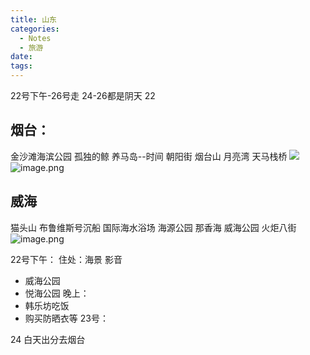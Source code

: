```yaml
---
title: 山东
categories:
  - Notes
  - 旅游
date:
tags:
---
```


22号下午-26号走
24-26都是阴天
22

## 烟台：
金沙滩海滨公园
孤独的鲸
养马岛--时间 
朝阳街
烟台山
月亮湾
天马栈桥
![](https://cdn.jsdelivr.net/gh/zhengyangWang1/image@main/img/20250620140857.png)
![image.png](https://cdn.jsdelivr.net/gh/zhengyangWang1/image@main/img/20250620141129.png)

## 威海
猫头山
布鲁维斯号沉船
国际海水浴场
海源公园
那香海
威海公园
火炬八街
![image.png](https://cdn.jsdelivr.net/gh/zhengyangWang1/image@main/img/20250620141708.png)


22号下午：
住处：海景 影音 
- 威海公园
- 悦海公园
晚上：
- 韩乐坊吃饭
- 购买防晒衣等
23号：







24 白天出分去烟台